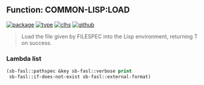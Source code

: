## Function: COMMON-LISP:LOAD
[![package](https://img.shields.io/badge/Package-COMMON--LISP-5f9ea0.svg?style=social&colorA=999999)](../) [![type](https://img.shields.io/badge/Type-Function-5f9ea0.svg?style=social&colorA=999999)](../#function) [![clhs](https://img.shields.io/badge/CLHS-LOAD-5f9ea0.svg?style=social&colorA=999999)](http://www.lispworks.com/documentation/HyperSpec/Body/f_load.htm) [![github](https://img.shields.io/badge/GitHub-View_the_source-5f9ea0.svg?style=social&colorA=999999&logo=github)](https://github.com/sbcl/sbcl/blob/master/src/code/target-load.lisp/) 

> Load the file given by FILESPEC into the Lisp environment, returning
> T on success.

### Lambda list
```cl
(sb-fasl::pathspec &key sb-fasl::verbose print
 sb-fasl::if-does-not-exist sb-fasl::external-format)
```
